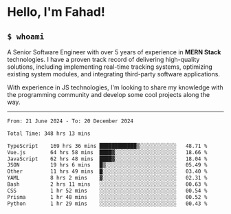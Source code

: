 <h1>Hello, I'm Fahad!</h1>

<h2><code>$ whoami</code></h2>

A Senior Software Engineer with over 5 years of experience in **MERN Stack** technologies. I have a proven track record of delivering high-quality solutions, including implementing real-time tracking systems, optimizing existing system modules, and integrating third-party software applications.

With experience in JS technologies, I'm looking to share my knowledge with the programming community and develop some cool projects along the way.

---

<!--START_SECTION:waka-->

```txt
From: 21 June 2024 - To: 20 December 2024

Total Time: 348 hrs 13 mins

TypeScript    169 hrs 36 mins ████████████▒░░░░░░░░░░░░   48.71 %
Vue.js        64 hrs 58 mins  ████▓░░░░░░░░░░░░░░░░░░░░   18.66 %
JavaScript    62 hrs 48 mins  ████▓░░░░░░░░░░░░░░░░░░░░   18.04 %
JSON          19 hrs 6 mins   █▒░░░░░░░░░░░░░░░░░░░░░░░   05.49 %
Other         11 hrs 49 mins  █░░░░░░░░░░░░░░░░░░░░░░░░   03.40 %
YAML          8 hrs 2 mins    ▓░░░░░░░░░░░░░░░░░░░░░░░░   02.31 %
Bash          2 hrs 11 mins   ░░░░░░░░░░░░░░░░░░░░░░░░░   00.63 %
CSS           1 hr 52 mins    ░░░░░░░░░░░░░░░░░░░░░░░░░   00.54 %
Prisma        1 hr 48 mins    ░░░░░░░░░░░░░░░░░░░░░░░░░   00.52 %
Python        1 hr 29 mins    ░░░░░░░░░░░░░░░░░░░░░░░░░   00.43 %
```

<!--END_SECTION:waka-->

<!--
**heyFahad/heyFahad** is a ✨ _special_ ✨ repository because its `README.md` (this file) appears on your GitHub profile.

Here are some ideas to get you started:

- 🔭 I’m currently working on ...
- 🌱 I’m currently learning ...
- 👯 I’m looking to collaborate on ...
- 🤔 I’m looking for help with ...
- 💬 Ask me about ...
- 📫 How to reach me: ...
- 😄 Pronouns: ...
- ⚡ Fun fact: ...
-->
